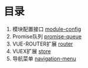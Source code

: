 # 目录

1. 模块配置接口 [module-config](module-config)
2. Promise队列 [promise-queue](promise-queue)
3. VUE-ROUTER扩展 [router](router)
4. VUEX扩展 [store](store)
5. 导航菜单 [navigation-menu](navigation-menu)